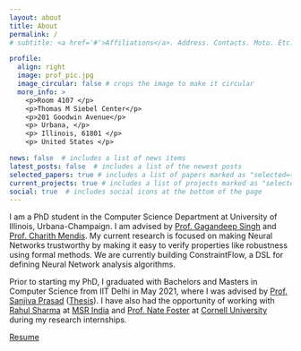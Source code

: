 ```yaml
---
layout: about
title: About
permalink: /
# subtitle: <a href='#'>Affiliations</a>. Address. Contacts. Moto. Etc.

profile:
  align: right
  image: prof_pic.jpg
  image_circular: false # crops the image to make it circular
  more_info: >
    <p>Room 4107 </p>
    <p>Thomas M Siebel Center</p>
    <p>201 Goodwin Avenue</p>
    <p> Urbana, </p>
    <p> Illinois, 61801 </p>
    <p> United States </p>

news: false  # includes a list of news items
latest_posts: false  # includes a list of the newest posts
selected_papers: true # includes a list of papers marked as "selected={true}"
current_projects: true # includes a list of projects marked as "selected={true}"
social: true  # includes social icons at the bottom of the page
---
```


I am a PhD student in the Computer Science Department at University of Illinois, Urbana-Champaign. I am advised by [Prof. Gagandeep Singh](https://ggndpsngh.github.io/) and [Prof. Charith Mendis](https://charithmendis.com/).
My current research is focused on making Neural Networks trustworthy by making it easy to verify properties like robustness using formal methods. We are currently building ConstraintFlow, a DSL for defining Neural Network analysis algorithms.

Prior to starting my PhD, I graduated with Bachelors and Masters in Computer Science from IIT Delhi in May 2021, where I was advised by [Prof. Sanjiva Prasad](https://www.cse.iitd.ernet.in/~sanjiva/) ([Thesis](/assets/pdf/thesis_aval.pdf)). I have also had the opportunity of working with [Rahul Sharma](https://www.microsoft.com/en-us/research/people/rahsha/) at [MSR India](https://www.microsoft.com/en-us/research/lab/microsoft-research-india/) and [Prof. Nate Foster](https://www.cs.cornell.edu/~jnfoster/) at [Cornell University](https://www.cs.cornell.edu/) during my research internships.

[Resume](/assets/pdf/cv_latest.pdf)